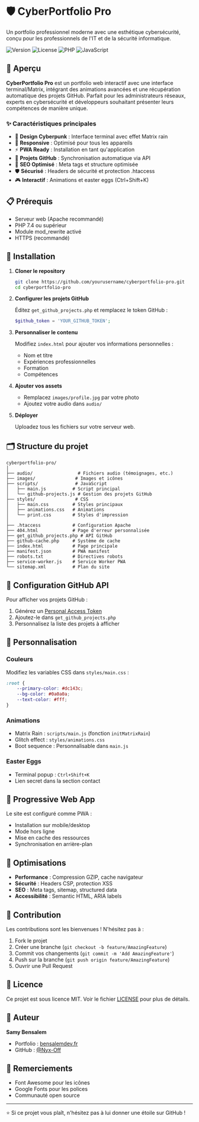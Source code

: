 # 🛡️ CyberPortfolio Pro

Un portfolio professionnel moderne avec une esthétique cybersécurité, conçu pour les professionnels de l'IT et de la sécurité informatique.

![Version](https://img.shields.io/badge/version-1.0.0-dc143c.svg)
![License](https://img.shields.io/badge/license-MIT-green.svg)
![PHP](https://img.shields.io/badge/PHP-7.4%2B-777BB4.svg)
![JavaScript](https://img.shields.io/badge/JavaScript-ES6-F7DF1E.svg)

## 🚀 Aperçu

**CyberPortfolio Pro** est un portfolio web interactif avec une interface terminal/Matrix, intégrant des animations avancées et une récupération automatique des projets GitHub. Parfait pour les administrateurs réseaux, experts en cybersécurité et développeurs souhaitant présenter leurs compétences de manière unique.

### ✨ Caractéristiques principales

- 🎨 **Design Cyberpunk** : Interface terminal avec effet Matrix rain
- 📱 **Responsive** : Optimisé pour tous les appareils
- ⚡ **PWA Ready** : Installation en tant qu'application
- 🔄 **Projets GitHub** : Synchronisation automatique via API
- 🎯 **SEO Optimisé** : Meta tags et structure optimisée
- 🛡️ **Sécurisé** : Headers de sécurité et protection .htaccess
- 🎮 **Interactif** : Animations et easter eggs (Ctrl+Shift+K)

## 📋 Prérequis

- Serveur web (Apache recommandé)
- PHP 7.4 ou supérieur
- Module mod_rewrite activé
- HTTPS (recommandé)

## 🔧 Installation

1. **Cloner le repository**
   ```bash
   git clone https://github.com/yourusername/cyberportfolio-pro.git
   cd cyberportfolio-pro
   ```

2. **Configurer les projets GitHub**
   
   Éditez `get_github_projects.php` et remplacez le token GitHub :
   ```php
   $github_token = 'YOUR_GITHUB_TOKEN';
   ```

3. **Personnaliser le contenu**
   
   Modifiez `index.html` pour ajouter vos informations personnelles :
   - Nom et titre
   - Expériences professionnelles
   - Formation
   - Compétences

4. **Ajouter vos assets**
   - Remplacez `images/profile.jpg` par votre photo
   - Ajoutez votre audio dans `audio/`

5. **Déployer**
   
   Uploadez tous les fichiers sur votre serveur web.

## 🗂️ Structure du projet

```
cyberportfolio-pro/
│
├── audio/                 # Fichiers audio (témoignages, etc.)
├── images/               # Images et icônes
├── scripts/              # JavaScript
│   ├── main.js          # Script principal
│   └── github-projects.js # Gestion des projets GitHub
├── styles/               # CSS
│   ├── main.css         # Styles principaux
│   ├── animations.css   # Animations
│   └── print.css        # Styles d'impression
│
├── .htaccess            # Configuration Apache
├── 404.html             # Page d'erreur personnalisée
├── get_github_projects.php # API GitHub
├── github-cache.php     # Système de cache
├── index.html           # Page principale
├── manifest.json        # PWA manifest
├── robots.txt           # Directives robots
├── service-worker.js    # Service Worker PWA
└── sitemap.xml          # Plan du site
```

## 🔐 Configuration GitHub API

Pour afficher vos projets GitHub :

1. Générez un [Personal Access Token](https://github.com/settings/tokens)
2. Ajoutez-le dans `get_github_projects.php`
3. Personnalisez la liste des projets à afficher

## 🎨 Personnalisation

### Couleurs
Modifiez les variables CSS dans `styles/main.css` :
```css
:root {
    --primary-color: #dc143c;
    --bg-color: #0a0a0a;
    --text-color: #fff;
}
```

### Animations
- Matrix Rain : `scripts/main.js` (fonction `initMatrixRain`)
- Glitch effect : `styles/animations.css`
- Boot sequence : Personnalisable dans `main.js`

### Easter Eggs
- Terminal popup : `Ctrl+Shift+K`
- Lien secret dans la section contact

## 📱 Progressive Web App

Le site est configuré comme PWA :
- Installation sur mobile/desktop
- Mode hors ligne
- Mise en cache des ressources
- Synchronisation en arrière-plan

## 🚀 Optimisations

- **Performance** : Compression GZIP, cache navigateur
- **Sécurité** : Headers CSP, protection XSS
- **SEO** : Meta tags, sitemap, structured data
- **Accessibilité** : Semantic HTML, ARIA labels

## 🤝 Contribution

Les contributions sont les bienvenues ! N'hésitez pas à :
1. Fork le projet
2. Créer une branche (`git checkout -b feature/AmazingFeature`)
3. Commit vos changements (`git commit -m 'Add AmazingFeature'`)
4. Push sur la branche (`git push origin feature/AmazingFeature`)
5. Ouvrir une Pull Request

## 📄 Licence

Ce projet est sous licence MIT. Voir le fichier [LICENSE](LICENSE) pour plus de détails.

## 👤 Auteur

**Samy Bensalem**
- Portfolio : [bensalemdev.fr](https://bensalemdev.fr)
- GitHub : [@Nyx-Off](https://github.com/Nyx-Off)

## 🙏 Remerciements

- Font Awesome pour les icônes
- Google Fonts pour les polices
- Communauté open source

---

⭐ Si ce projet vous plaît, n'hésitez pas à lui donner une étoile sur GitHub !
